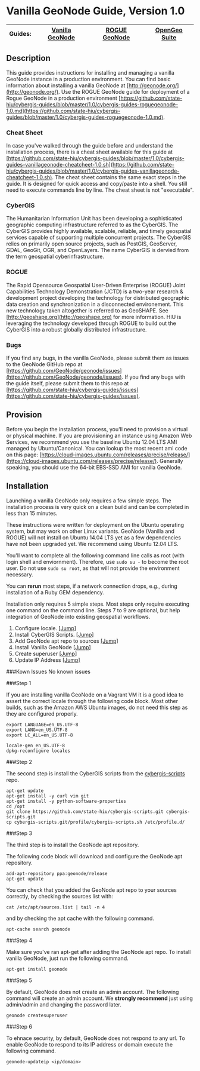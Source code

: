 Vanilla GeoNode Guide, Version 1.0
================

| Guides: | [Vanilla GeoNode](https://github.com/state-hiu/cybergis-guides/blob/master/1.0/cybergis-guides-vanillageonode-1.0.md) | [ROGUE GeoNode](https://github.com/state-hiu/cybergis-guides/blob/master/1.0/cybergis-guides-roguegeonode-1.0.md) |  [OpenGeo Suite](https://github.com/state-hiu/cybergis-guides/blob/master/1.0/cybergis-guides-opengeosuite-1.0.md) |
| ---- |  ---- | ---- | ---- |

## Description

This guide provides instructions for installing and managing a vanilla GeoNode instance in a production environment.  You can find basic information about installing a vanilla GeoNode at [http://geonode.org/](http://geonode.org/).  Use the ROGUE GeoNode guide for deployment of a Rogue GeoNode in a production environment [https://github.com/state-hiu/cybergis-guides/blob/master/1.0/cybergis-guides-roguegeonode-1.0.md](https://github.com/state-hiu/cybergis-guides/blob/master/1.0/cybergis-guides-roguegeonode-1.0.md).

### Cheat Sheet
In case you've walked through the guide before and understand the installation process, there is a cheat sheet available for this guide at [https://github.com/state-hiu/cybergis-guides/blob/master/1.0/cybergis-guides-vanillageonode-cheatcheet-1.0.sh](https://github.com/state-hiu/cybergis-guides/blob/master/1.0/cybergis-guides-vanillageonode-cheatcheet-1.0.sh).  The cheat sheet contains the same exact steps in the guide.  It is designed for quick access and copy/paste into a shell.  You still need to execute commands line by line.  The cheat sheet is not "executable".

### CyberGIS
The Humanitarian Information Unit has been developing a sophisticated geographic computing infrastructure referred to as the CyberGIS. The CyberGIS provides highly available, scalable, reliable, and timely geospatial services capable of supporting multiple concurrent projects.  The CyberGIS relies on primarily open source projects, such as PostGIS, GeoServer, GDAL, GeoGit, OGR, and OpenLayers.  The name CyberGIS is dervied from the term geospatial cyberinfrastructure.

### ROGUE
The Rapid Opensource Geospatial User-Driven Enterprise (ROGUE) Joint Capabilities Technology Demonstration (JCTD) is a two-year research & development project developing the technology for distributed geographic data creation and synchronization in a disconnected environement.  This new technology taken altogether is referred to as GeoSHAPE.  See [http://geoshape.org](http://geoshape.org) for more information.  HIU is leveraging the technology developed through ROGUE to build out the CyberGIS into a robust globally distributed infrastructure.

### Bugs

If you find any bugs, in the vanilla GeoNode, please submit them as issues to the GeoNode GitHub repo at [https://github.com/GeoNode/geonode/issues](https://github.com/GeoNode/geonode/issues).  If you find any bugs with the 
guide itself, please submit them to this repo at [https://github.com/state-hiu/cybergis-guides/issues](https://github.com/state-hiu/cybergis-guides/issues).

## Provision

Before you begin the installation process, you'll need to provision a virtual or physical machine.  If you are provisioning an instance using Amazon Web Services, we recommend you use the baseline Ubuntu 12.04 LTS AMI managed by Ubuntu/Canonical.  You can lookup the most recent ami code on this page: [https://cloud-images.ubuntu.com/releases/precise/release/](https://cloud-images.ubuntu.com/releases/precise/release/).  Generally speaking, you should use the 64-bit EBS-SSD AMI for vanilla GeoNode.

## Installation

Launching a vanilla GeoNode only requires a few simple steps.  The installation process is very quick on a clean build and can be completed in less than 15 minutes.

These instructions were written for deployment on the Ubuntu operating system, but may work on other Linux variants.  GeoNode (Vanilla and ROGUE) will not install on Ubuntu 14.04 LTS yet as a few dependencies have not been upgraded yet.  We recommend using Ubuntu 12.04 LTS.

You'll want to complete all the following command line calls as root (with login shell and enviornment).  Therefore, use `sudo su -` to become the root user.  Do not use `sudo su root`, as that will not provide the environment necessary.

You can **rerun** most steps, if a network connection drops, e.g., during installation of a Ruby GEM dependency.

Installation only requires 5 simple steps.  Most steps only require executing one command on the command line.  Steps 7 to 9 are optional, but help integration of GeoNode into existing geospatial workflows.

1. Configure locale.  [[Jump]](#step-1)
2. Install CyberGIS Scripts.  [[Jump]](#step-2)
3. Add GeoNode apt repo to sources [[Jump]](#step-3)
4. Install Vanilla GeoNode [[Jump]](#step-4)
5. Create superuser [[Jump]](#step-5)
6. Update IP Address [[Jump]](#step-6)

###Kown Issues
No known issues

###Step 1

If you are installing vanilla GeoNode on a Vagrant VM it is a good idea to assert the correct locale through the following code block.  Most other builds, such as the Amazon AWS Ubuntu images, do not need this step as they are configured properly.

```
export LANGUAGE=en_US.UTF-8
export LANG=en_US.UTF-8
export LC_ALL=en_US.UTF-8

locale-gen en_US.UTF-8
dpkg-reconfigure locales
```

###Step 2

The second step is install the CyberGIS scripts from the [cybergis-scripts](https://github.com/state-hiu/cybergis-scripts) repo.

```
apt-get update
apt-get install -y curl vim git
apt-get install -y python-software-properties
cd /opt
git clone https://github.com/state-hiu/cybergis-scripts.git cybergis-scripts.git
cp cybergis-scripts.git/profile/cybergis-scripts.sh /etc/profile.d/
```

###Step 3

The third step is to install the GeoNode apt repository.

The following code block will download and configure the GeoNode apt repository.

```
add-apt-repository ppa:geonode/release
apt-get update
```

You can check that you added the GeoNode apt repo to your sources correctly, by checking the sources list with:

```
cat /etc/apt/sources.list | tail -n 4
```

and by checking the apt cache with the following command.

```
apt-cache search geonode
```

###Step 4

Make sure you've ran apt-get after adding the GeoNode apt repo.  To install vanilla GeoNode, just run the following command.

```
apt-get install geonode
```

###Step 5

By default, GeoNode does not create an admin account.  The following command will create an admin account.  We **strongly recommend** just using admin/admin and changing the password later.

```
geonode createsuperuser
```

###Step 6

To ehnace security, by default, GeoNode does not respond to any url.  To enable GeoNode to respond to its IP address or domain execute the following command.

```
geonode-updateip <ip/domain>
```
